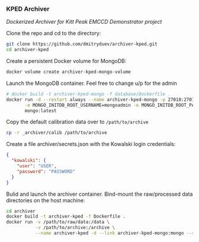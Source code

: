 ### KPED Archiver

_Dockerized Archiver for Kitt Peak EMCCD Demonstrator project_

Clone the repo and cd to the directory:
```bash
git clone https://github.com/dmitryduev/archiver-kped.git
cd archiver-kped
```

Create a persistent Docker volume for MongoDB:
```bash
docker volume create archiver-kped-mongo-volume
```

Launch the MongoDB container. Feel free to change u/p for the admin
```bash
# docker build -t archiver-kped-mongo -f database/Dockerfile .
docker run -d --restart always --name archiver-kped-mongo -p 27018:27017 -v archiver-kped-mongo-volume:/data/db \
       -e MONGO_INITDB_ROOT_USERNAME=mongoadmin -e MONGO_INITDB_ROOT_PASSWORD=mongoadminsecret \
       mongo:latest
```

Copy the default calibration data over to `/path/to/archive`
```bash
cp -r _archiver/calib /path/to/archive
```

Create a file archiver/secrets.json with the Kowalski login credentials:
```json
{
  "kowalski": {
    "user": "USER",
    "password": "PASSWORD"
  }
}
```

Bulid and launch the archiver container. Bind-mount the raw/processed data directories on the host machine:
```bash
cd archiver
docker build -t archiver-kped -f Dockerfile .
docker run -v /path/to/raw/data:/data \
           -v /path/to/archive:/archive \
           --name archiver-kped -d --link archiver-kped-mongo:mongo --restart always latest
```
